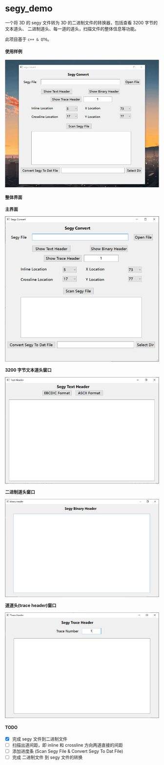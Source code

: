 # segy_demo

一个将 3D 的 segy 文件转为 3D 的二进制文件的转换器，包括查看 3200 字节的文本道头、
二进制道头、每一道的道头，扫描文件的整体信息等功能。

此项目基于 `c++ & QT6`。

#### 使用样例

![gif](png/gif01.gif)

#### 整体界面

**主界面**

![mainwindow](png/mainwindow.png)

**3200 字节文本道头窗口**

![textwindow](png/textwindow.png)

**二进制道头窗口**

![binarywindow](png/binarywindow.png)

**道道头(trace header)窗口**

![tracewindow](png/tracewindow.png)


#### TODO

 - [x] 完成 segy 文件到二进制文件
 - [ ] 扫描出道间距，即 inline 和 crossline 方向两道直接的间距
 - [ ] 添加进度条 (Scan Segy File & Convert Segy To Dat File)
 - [ ] 完成 二进制文件 到 segy 文件的转换